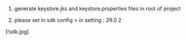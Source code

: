 
 1. generate keystore.jks and keystore.properties files in root of project

 1. please set in sdk config > in setting : 29.0.2

[!sdk.jpg]
